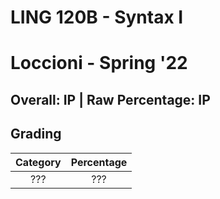 # LING 120B - Syntax I

# Loccioni - Spring '22

## Overall: IP | Raw Percentage: IP

## Grading

| Category | Percentage |
| :------: | :--------: |
|   ???    |    ???     |

